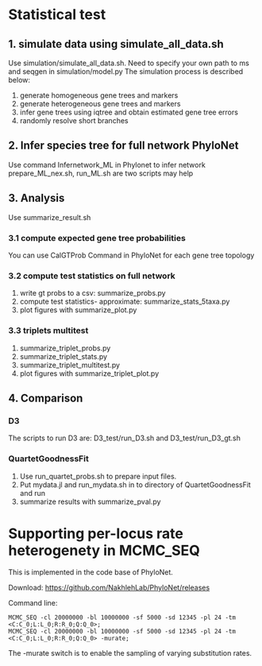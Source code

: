 # Statistical test
## 1. simulate data using simulate_all_data.sh
Use simulation/simulate_all_data.sh.  Need to specify your own path to ms and seqgen in simulation/model.py
The simulation process is described below:
1. generate homogeneous gene trees and markers
2. generate heterogeneous gene trees and markers
3. infer gene trees using iqtree and obtain estimated gene tree errors
4. randomly resolve short branches 

## 2. Infer species tree for full network PhyloNet
Use command Infernetwork_ML in Phylonet to infer network
prepare_ML_nex.sh, run_ML.sh are two scripts may help

## 3. Analysis 
Use summarize_result.sh

### 3.1 compute expected gene tree probabilities
You can use CalGTProb Command in PhyloNet for each gene tree topology

### 3.2 compute test statistics on full network

1. write gt probs to a csv: summarize_probs.py
2. compute test statistics- approximate: summarize_stats_5taxa.py
3. plot figures with summarize_plot.py

### 3.3 triplets multitest 
1. summarize_triplet_probs.py
2. summarize_triplet_stats.py
3. summarize_triplet_multitest.py
4. plot figures with summarize_triplet_plot.py

## 4. Comparison
### D3
The scripts to run D3 are: D3_test/run_D3.sh and D3_test/run_D3_gt.sh
### QuartetGoodnessFit
1. Use run_quartet_probs.sh to prepare input files.
2. Put mydata.jl and run_mydata.sh in to directory of QuartetGoodnessFit and run 
3. summarize results with summarize_pval.py

# Supporting per-locus rate heterogenety in MCMC_SEQ
This is implemented in the code base of PhyloNet.

Download:
https://github.com/NakhlehLab/PhyloNet/releases

Command line:
````
MCMC_SEQ -cl 20000000 -bl 10000000 -sf 5000 -sd 12345 -pl 24 -tm <C:C_0;L:L_0;R:R_0;Q:Q_0>; 
MCMC_SEQ -cl 20000000 -bl 10000000 -sf 5000 -sd 12345 -pl 24 -tm <C:C_0;L:L_0;R:R_0;Q:Q_0> -murate; 
````

The -murate switch is to enable the sampling of varying substitution rates.
